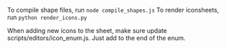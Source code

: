 To compile shape files, run `node compile_shapes.js`
To render iconsheets, run `python render_icons.py`

When adding new icons to the sheet, make sure update
scripts/editors/icon_enum.js.  Just add to the end
of the enum.
 
